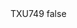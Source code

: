 <?xml version="1.0" encoding="UTF-8"?>
<CustomMetadata xmlns="http://soap.sforce.com/2006/04/metadata">
    <label>TXU749</label>
    <protected>false</protected>
</CustomMetadata>
